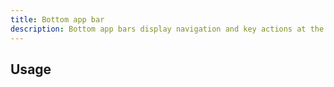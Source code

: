 ```yaml
---
title: Bottom app bar
description: Bottom app bars display navigation and key actions at the bottom of mobile and tablet screens
---
```


## Usage

<usage></usage>
